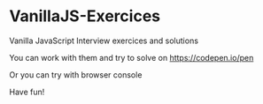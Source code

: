 # VanillaJS-Exercices
Vanilla JavaScript Interview exercices and solutions

You can work with them and try to solve on https://codepen.io/pen

Or you can try with browser console

Have fun!